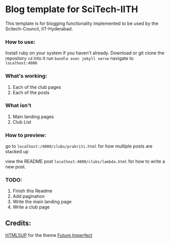 # Blog template for SciTech-IITH
This template is for blogging functionality implemented to be used by the Scitech-Council, IIT-Hyderabad.

### How to use:
Install ruby on your system if you haven't already.
Download or git clone the repository
`cd` into it
run `bundle exec jekyll serve`
navigate to `localhost:4000`

### What's working:
1. Each of the club pages
2. Each of the posts

### What isn't
1. Main landing pages
2. Club List

### How to preview:
go to `localhost:/4000/clubs/prakriti.html` for how multiple posts are stacked up

view the README post `localhost:4000/clubs/lambda.html` for how to write a new post.

### TODO:
1. Finish this Readme
2. Add pagination 
3. Write the main landing page
4. Write a club page

## Credits:

[HTML5UP](https://www.html5up.net) for the theme [Future Imperfect](https://www.html5up.net/future-imperfect)
